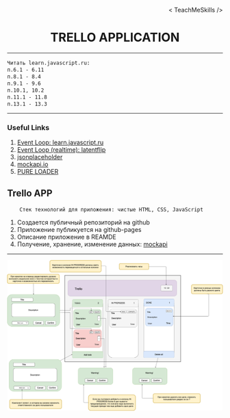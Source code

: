 <p align='right'>< TeachMeSkills /></p>
<h1 align="center">TRELLO APPLICATION</h1>

---
    Читать learn.javascript.ru:
    п.6.1 - 6.11
    п.8.1 - 8.4
    п.9.1 - 9.6
    п.10.1, 10.2
    п.11.1 - 11.8
    п.13.1 - 13.3
    
---

### Useful Links

 1. [Event Loop: learn.javascript.ru](https://learn.javascript.ru/event-loop)
 2. [Event Loop (realtime): latentflip](http://latentflip.com/loupe/?code=JC5vbignYnV0dG9uJywgJ2NsaWNrJywgZnVuY3Rpb24gb25DbGljaygpIHsKICAgIHNldFRpbWVvdXQoZnVuY3Rpb24gdGltZXIoKSB7CiAgICAgICAgY29uc29sZS5sb2coJ1lvdSBjbGlja2VkIHRoZSBidXR0b24hJyk7ICAgIAogICAgfSwgMjAwMCk7Cn0pOwoKY29uc29sZS5sb2coIkhpISIpOwoKc2V0VGltZW91dChmdW5jdGlvbiB0aW1lb3V0KCkgewogICAgY29uc29sZS5sb2coIkNsaWNrIHRoZSBidXR0b24hIik7Cn0sIDUwMDApOwoKY29uc29sZS5sb2coIldlbGNvbWUgdG8gbG91cGUuIik7!!!PGJ1dHRvbj5DbGljayBtZSE8L2J1dHRvbj4%3D)
 3. [jsonplaceholder](https://jsonplaceholder.typicode.com)
 4. [mockapi.io](https://mockapi.io/)
 5. [PURE LOADER](https://loading.io/css/)

## Trello APP
```
    Стек технологий для приложения: чистые HTML, CSS, JavaScript
```

  1. Создается публичный репозиторий на github
  2. Приложение публикуется на github-pages
  3. Описание приложение в REAMDE
  4. Получение, хранение, изменение данных: [mockapi](https://mockapi.io/)

---
![image](Trello-Clone.png)

